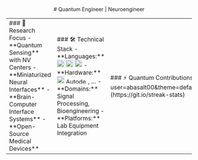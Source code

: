 <div align="center">
# Quantum Engineer | Neuroengineer
<table>
<tr>
<td width="33%">
### 🔬 Research Focus
- **Quantum Sensing** with NV Centers
- **Miniaturized Neural Interfaces**
- **Brain-Computer Interface Systems**
- **Open-Source Medical Devices**
</td>
<td width="33%">
### 🛠️ Technical Stack
- **Languages:** <img src="https://cdn.jsdelivr.net/gh/devicons/devicon/icons/python/python-original.svg" width="20" height="20" alt="Python"/> <img src="https://cdn.jsdelivr.net/gh/devicons/devicon/icons/matlab/matlab-original.svg" width="20" height="20" alt="MATLAB"/> <img src="https://cdn.jsdelivr.net/gh/devicons/devicon/icons/cplusplus/cplusplus-original.svg" width="20" height="20" alt="C++"/>
- **Hardware:** <img src="https://www.kicad.org/img/kicad_logo_small.png" width="20" height="20" alt="KiCad"/> <img src="https://damassets.autodesk.net/content/dam/autodesk/www/logos/autodesk-logo-primary-rgb-black-large.png" width="60" height="15" alt="Autodesk"/>, ...
- **Domains:** Signal Processing, Bioengineering
- **Platforms:** Lab Equipment Integration
</td>
<td width="33%">
### ⚡ Quantum Contributions
[![GitHub Streak](https://streak-stats.demolab.com?user=abasalt00&theme=default&hide_border=true&background=FFFFFF&stroke=2563EB&ring=3B82F6&fire=2563EB&currStreakNum=374151&sideNums=374151&currStreakLabel=2563EB&sideLabels=374151&dates=374151)](https://git.io/streak-stats)
</td>
</tr>
</table>
